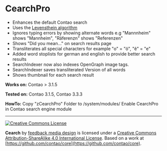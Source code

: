 CearchPro
=========

* Enhances the default Contao search
* Uses the [Levensthein algorithm](http://en.wikipedia.org/wiki/Levenshtein_distance)
* Ignores typing errors by showing alternate words e.g "Mannnheim" shows "Mannheim", "Räferenzn" shows "Referenzen"
* Shows "Did you mean..." on search results page
* Transliterates all special characters for example "o" = "ö", "ê" = "e"
* Added word stoplists for german and english to provide better search results 
* SearchIndexer now also indexes OpenGraph image tags.
* SearchIndexer saves transliterated Version of all words
* Shows thumbnail for each search result


**Works on:**
Contao > 3.1.5

**Tested on:**
Contao 3.1.5, Contao 3.3.3

**HowTo:**
Copy "zCearchPro" Folder to /system/modules/
Enable CearchPro in Contao search engine module

------

[![Creative Commons License](https://i.creativecommons.org/l/by-sa/4.0/88x31.png)](http://creativecommons.org/licenses/by-sa/4.0/)

<span xmlns:dct="http://purl.org/dc/terms/" property="dct:title">**Cearch**</span> by [feedback media design](https://github.com/feedbackmedia/cearch/) is licensed under a [Creative Commons Attribution-ShareAlike 4.0 International License](http://creativecommons.org/licenses/by-sa/4.0/). Based on a work at [https://github.com/contao/core](https://github.com/contao/core).
